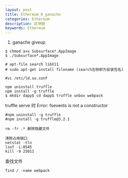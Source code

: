 ```yaml
---
layout: post
title: Ethereum_8_ganache
categories: Ethereum
description: 区块链
keywords: Ethereum
---
```


1. ganache giveup

```
$ chmod a+x Subsurface*.AppImage
$ ./Subsurface*.AppImage
```

```
# apt-file search libX11
# sudo apt-get install filename (search左侧即为安装包名)

#vi /etc/ld.so.conf

```

```
npm uninstall truffle 
npm install -g truffle
$ mkdir dapp$ cd dapp$ truffle unbox webpack

```

truffle serve 时 Error: fsevents is not a constructor

```
#npm uninstall -g truffle
#npm install -g truffle@3.2.1

rm -fr .* 删除隐藏文件

清除占用端口
netstat -tln
lsof -i:8545
kill -9 25011
```


查找文件
```
find / -name webpack
```

